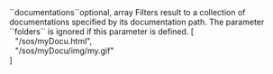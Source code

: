 <tr><td>``documentations``</td><td>optional, array</td>
<td>Filters result to a collection of documentations specified by its documentation path.
The parameter ``folders`` is ignored if this parameter is defined.</td>
<td> [
  <div style="padding-left:10px;">"/sos/myDocu.html",</div>
  <div style="padding-left:10px;">"/sos/myDocu/img/my.gif"</div>
  ]</td>
<td></td>
</tr>
